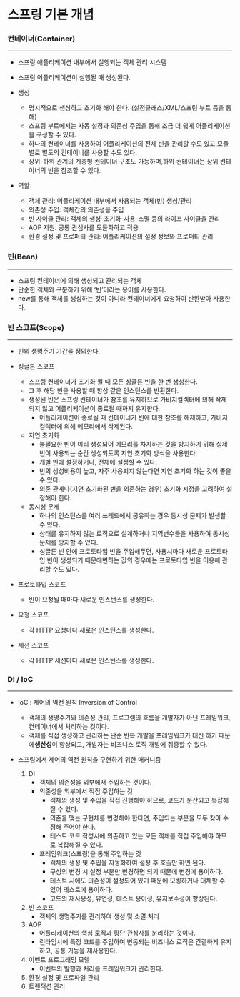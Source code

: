 # 스프링 기본 개념

### 컨테이너(Container)

* * *

- 스프링 애플리케이션 내부에서 실행되는 객체 관리 시스템
- 스프링 어플리케이션이 실행될 때 생성된다.


- 생성
    - 명시적으로 생성하고 초기화 해야 한다. (설정클래스/XML/스프링 부트 등을 통해)
    - 스프링 부트에서는 자동 설정과 의존성 주입을 통해 조금 더 쉽게 어플리케이션을 구성할 수 있다.
    - 하나의 컨테이너를 사용하여 어플리케이션의 전체 빈을 관리할 수도 있고,모듈별로 별도의 컨테이너를 사용할 수도 있다.
    - 상위-하위 관계의 계층형 컨테이너 구조도 가능하며,하위 컨테이너는 상위 컨테이너의 빈을 참조할 수 있다.


- 역할
    - 객체 관리: 어플리케이션 내부에서 사용되는 객체(빈) 생성/관리
    - 의존성 주입: 객체간의 의존성을 주입
    - 빈 사이클 관리: 객체의 생성-초기화-사용-소멸 등의 라이프 사이클을 관리
    - AOP 지원: 공통 관심사를 모듈화하고 적용
    - 환경 설정 및 프로퍼티 관리: 어플리케이션의 설정 정보와 프로퍼티 관리

### 빈(Bean)

* * *

- 스프링 컨테이너에 의해 생성되고 관리되는 객체
- 단순한 객체와 구분하기 위해 ‘빈’이라는 용어를 사용한다.
- new를 통해 객체를 생성하는 것이 아니라 컨테이너에게 요청하여 반환받아 사용한다.

### 빈 스코프(Scope)

* * *

- 빈의 생명주기 기간을 정의한다.


- 싱글톤 스코프
    - 스프링 컨테이너가 초기화 될 때 모든 싱글톤 빈을 한 번 생성한다.
    - 그 후 해당 빈을 사용할 때 항상 같은 인스턴스를 반환한다.
    - 생성된 빈은 스프링 컨테이너가 참조를 유지하므로 가비지컬렉터에 의해 삭제되지 않고 어플리케이션이 종료될 때까지 유지한다.
        - 어플리케이션이 종료될 때 컨테이너가 빈에 대한 참조를 해제하고, 가비지컬렉터에 의해 메모리에서 삭제된다.
    - 지연 초기화
        - 불필요한 빈이 미리 생성되어 메모리를 차지하는 것을 방지하기 위해 실제 빈이 사용되는 순간 생성되도록 지연 초기화 방식을 사용한다.
        - 개별 빈에 설정하거나, 전체에 설정할 수 있다.
        - 빈의 생성비용이 높고, 자주 사용되지 않는다면 지연 초기화 하는 것이 좋을 수 있다.
        - 의존 관계나(지연 초기화된 빈을 의존하는 경우) 초기화 시점을 고려하여 설정해야 한다.
    - 동시성 문제
        - 하나의 인스턴스를 여러 쓰레드에서 공유하는 경우 동시성 문제가 발생할 수 있다.
        - 상태를 유지하지 않는 로직으로 설계하거나 지역변수들을 사용하여 동시성 문제를 방지할 수 있다.
        - 싱글톤 빈 안에 프로토타입 빈을 주입해두면, 사용시마다 새로운 프로토타입 빈이 생성되기 때문에변하는 값의 경우에는 프로토타입 빈을 이용해 관리할 수도 있다.


- 프로토타입 스코프
    - 빈이 요청될 때마다 새로운 인스턴스를 생성한다.


- 요청 스코프
    - 각 HTTP 요청마다 새로운 인스턴스를 생성한다.


- 세션 스코프
    - 각 HTTP 세션마다 새로운 인스턴스를 생성한다.

### DI / IoC

* * *

- IoC : 제어의 역전 원칙 Inversion of Control
    - 객체의 생명주기와 의존성 관리, 프로그램의 흐름을 개발자가 아닌 프레임워크, 컨테이너에서 처리하는 것이다.
    - 객체를 직접 생성하고 관리하는 단순 반복 개발을 프레임워크가 대신 하기 때문에**생산성**이 향상되고, 개발자는 비즈니스 로직 개발에 취중할 수 있다.


- 스프링에서 제어의 역전 원칙을 구현하기 위한 매커니즘
    1. DI
        - 객체의 의존성을 외부에서 주입하는 것이다.
        - 의존성을 외부에서 직접 주입하는 것
            - 객체의 생성 및 주입을 직접 진행해야 하므로, 코드가 분산되고 복잡해질 수 있다.
            - 의존을 맺는 구현체를 변경해야 한다면, 주입되는 부분을 모두 찾아 수정해 주어야 한다.
            - 테스트 코드 작성시에 의존하고 있는 모든 객체를 직접 주입해야 하므로 복잡해질 수 있다.
        - 프레임워크(스프링)을 통해 주입하는 것
            - 객체의 생성 및 주입을 자동화하여 설정 후 호출만 하면 된다.
            - 구성의 변경 시 설정 부분만 변경하면 되기 때문에 변경에 용이하다.
            - 테스트 시에도 의존성이 설정되어 있기 때문에 모킹하거나 대체할 수 있어 테스트에 용이하다.
            - 코드의 재사용성, 유연성, 테스트 용이성, 유지보수성이 향상된다.
    2. 빈 스코프
        - 객체의 생명주기를 관리하여 생성 및 소멸 처리
    3. AOP
        - 어플리케이션의 핵심 로직과 횡단 관심사를 분리하는 것이다.
        - 런타임시에 특정 코드를 주입하여 변동되는 비즈니스 로직은 간결하게 유지하고, 공통 기능을 재사용한다.
    4. 이벤트 프로그래밍 모델
        - 이벤트의 발행과 처리를 프레임워크가 관리한다.
    5. 환경 설정 및 프로파일 관리
    6. 트랜잭션 관리